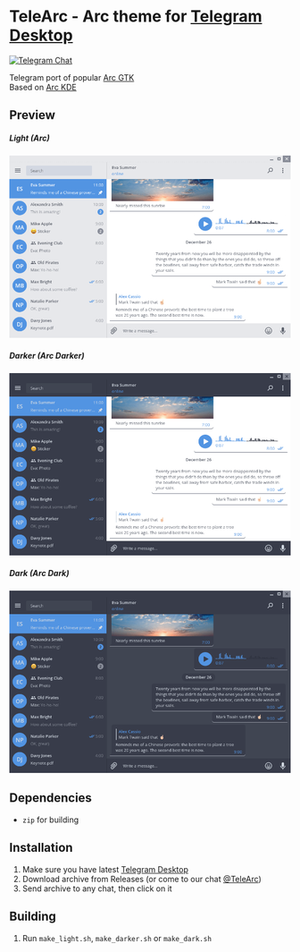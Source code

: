 # TeleArc - Arc theme for [Telegram Desktop][telegram_desktop]
[![Telegram Chat](https://img.shields.io/badge/chat-on%20telegram-0d86d7.svg?style=flat)][telegram_channel]

Telegram port of popular [Arc GTK][arc_gtk]  
Based on [Arc KDE][arc_kde]

## Preview
##### Light (Arc)
<img src="https://raw.githubusercontent.com/MrYadro/TeleArc/master/light_preview.png" alt="Light preview" style="width:903;height:584">

##### Darker (Arc Darker)
<img src="https://raw.githubusercontent.com/MrYadro/TeleArc/master/darker_preview.png" alt="Darker preview" style="width:903;height:584">

##### Dark (Arc Dark)
<img src="https://raw.githubusercontent.com/MrYadro/TeleArc/master/dark_preview.png" alt="Dark preview" style="width:903;height:584">

## Dependencies
- `zip` for building

## Installation
1. Make sure you have latest [Telegram Desktop][telegram_desktop]
2. Download archive from Releases (or come to our chat [@TeleArc][telegram_channel])
3. Send archive to any chat, then click on it

## Building
1. Run `make_light.sh`, `make_darker.sh` or `make_dark.sh`

[telegram_desktop]: https://desktop.telegram.org
[arc_gtk]: https://github.com/horst3180/arc-theme
[arc_kde]: https://github.com/PapirusDevelopmentTeam/arc-kde
[telegram_channel]: https://t.me/TeleArc
